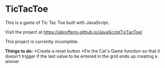 # TicTacToe

This is a game of Tic Tac Toe built with JavaScript.

Visit the project at <https://abrofferio.github.io/JavaScriptTicTacToe/>

This project is currently incomplete.

**Things to do:**
*Create a reset button
*Fix the Cat's Game function so that it doesn't trigger if the last value to be entered in the grid 
ends up creating a winner
